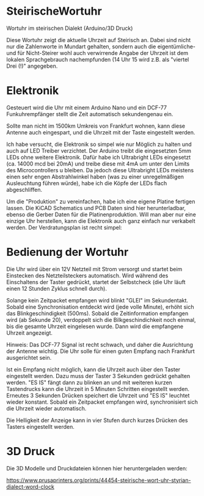 # SteirischeWortuhr
Wortuhr im steirischen Dialekt (Arduino/3D Druck)

Diese Wortuhr zeigt die aktuelle Uhrzeit auf Steirisch an. Dabei sind nicht nur die Zahlenworte in Mundart gehalten, sondern auch die eigentümliche- und für Nicht-Steirer wohl auch verwirrende Angabe der Uhrzeit ist dem lokalen Sprachgebrauch nachempfunden (14 Uhr 15 wird z.B. als "viertel Drei (!)" angegeben.

# Elektronik
Gesteuert wird die Uhr mit einem Arduino Nano und ein DCF-77 Funkuhrempfänger stellt die Zeit automatisch sekundengenau ein.

Sollte man nicht im 1500km Umkreis von Frankfurt wohnen, kann diese Antenne auch eingespart, und die Uhrzeit mit der Taste eingestellt werden.

Ich habe versucht, die Elektronik so simpel wie nur Möglich zu halten und auch auf LED Treiber verzichtet. Der Arduino treibt die eingesetzten 5mm LEDs ohne weitere Elektronik. Dafür habe ich Ultrabright LEDs eingesetzt (ca. 14000 mcd bei 20mA) und treibe diese mit 4mA um unter den Limits des Microcontrollers u bleiben. Da jedoch diese Ultrabright LEDs meistens einen sehr engen Abstrahlwinkel haben (was zu einer unregelmäßigen Ausleuchtung führen würde), habe ich die Köpfe der LEDs flach abgeschliffen.

Um die "Produktion" zu vereinfachen, habe ich eine eigene Platine fertigen lassen. Die KiCAD Schematics und PCB Daten sind hier herunterladbar, ebenso die Gerber Daten für die Platinenproduktion. Will man aber nur eine einzige Uhr herstellen, kann die Elektronik auch ganz einfach nur verkabelt werden. Der Verdratungsplan ist recht simpel:

# Bedienung der Wortuhr
Die Uhr wird über ein 12V Netzteil mit Strom versorgt und startet beim Einstecken des Netzteilsteckers automatisch. Wird während des Einschaltens der Taster gedrückt, startet der Selbstcheck (die Uhr läuft einen 12 Stunden Zyklus schnell durch).

Solange kein Zeitpacket empfangen wird blinkt "GLEI" im Sekundentakt. Sobald eine Synchronisation entdeckt wird (jede volle Minute), erhöht sich das Blinkgeschindigkeit (500ms). Sobald die Zeitinformation empfangen wird (ab Sekunde 20), verdoppelt sich die Bilkgeschindichkeit noch einmal, bis die gesamte Uhrzeit eingelesen wurde. Dann wird die empfangene Uhrzeit angezeigt.

Hinweis: Das DCF-77 Signal ist recht schwach, und daher die Ausrichtung der Antenne wichtig. Die Uhr solle für einen guten Empfang nach Frankfurt ausgerichtet sein.

Ist ein Empfang nicht möglich, kann die Uhrzeit auch über den Taster eingestellt werden. Dazu muss der Taster 3 Sekunden gedrückt gehalten werden. "ES IS" fängt dann zu blinken an und mit weiteren kurzen Tastendrucks kann die Uhrzeit in 5 Minuten Schritten eingestellt werden. Erneutes 3 Sekunden Drücken speichert die Uhrzeit und "ES IS" leuchtet wieder konstant.
Sobald ein Zeitpacket empfangen wird, synchronisiert sich die Uhrzeit wieder automatisch.

Die Helligkeit der Anzeige kann in vier Stufen durch kurzes Drücken des Tasters eingestellt werden.

# 3D Druck

Die 3D Modelle und Druckdateien können hier heruntergeladen werden:

https://www.prusaprinters.org/prints/44454-steirische-wort-uhr-styrian-dialect-word-clock

